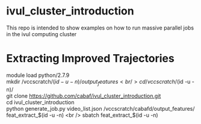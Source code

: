 # ivul_cluster_introduction
This repo is intended to show examples on how to run massive parallel jobs in the ivul computing cluster

Extracting Improved Trajectories
================================
module load python/2.7.9 <br />
mkdir /vccscratch/$(id -u -n)/output_features <br />
cd /vccscratch/$(id -u -n)/ <br />
git clone https://github.com/cabaf/ivul_cluster_introduction.git <br />
cd ivul_cluster_introduction <br />
python generate_job.py video_list.json /vccscratch/cabafd/output_features/ feat_extract_$(id -u -n) <br />
sbatch feat_extract_$(id -u -n) <br />
